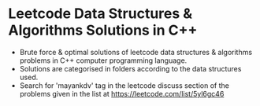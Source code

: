 # Leetcode Data Structures & Algorithms Solutions in C++
- Brute force &amp; optimal solutions of leetcode data structures &amp; algorithms problems in C++ computer programming language.
- Solutions are categorised in folders according to the data structures used.
- Search for 'mayankdv' tag in the leetcode discuss section of the problems given in the list at https://leetcode.com/list/5yl6gc46
